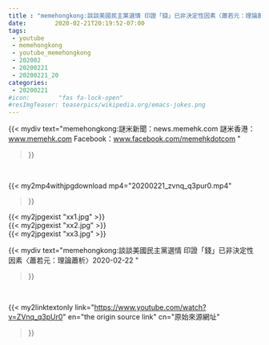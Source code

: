 ```yaml
---
title : "memehongkong:談談美國民主黨選情 印證「錢」已非決定性因素〈蕭若元：理論蕭析〉2020-02-22 "
date:        2020-02-21T20:19:52-07:00
tags:
 - youtube
 - memehongkong
 - youtube_memehongkong
 - 202002
 - 20200221
 - 20200221_20
categories:
 - 20200221
#icon:        "fas fa-lock-open"
#resImgTeaser: teaserpics/wikipedia.org/emacs-jokes.png
---
```


{{< mydiv text="memehongkong:謎米新聞：news.memehk.com 謎米香港： www.memehk.com Facebook：www.facebook.com/memehkdotcom "
>}}
<br>


{{< my2mp4withjpgdownload mp4="20200221_zvnq_q3pur0.mp4"
>}}

{{< my2jpgexist "xx1.jpg" >}}<br>
{{< my2jpgexist "xx2.jpg" >}}<br>
{{< my2jpgexist "xx3.jpg" >}}<br>



{{< mydiv text="memehongkong:談談美國民主黨選情 印證「錢」已非決定性因素〈蕭若元：理論蕭析〉2020-02-22 "
>}}
<br>

{{< my2linktextonly link="https://www.youtube.com/watch?v=ZVnq_q3pUr0"
en="the origin source link" cn="原始來源網址"
>}}


<br>

